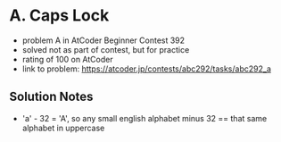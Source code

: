 # A. Caps Lock

* problem A in AtCoder Beginner Contest 392
* solved not as part of contest, but for practice
* rating of 100 on AtCoder
* link to problem: https://atcoder.jp/contests/abc292/tasks/abc292_a

## Solution Notes

* 'a' - 32 = 'A', so any small english alphabet minus 32 == that same alphabet in uppercase